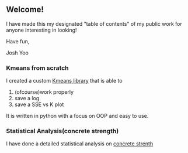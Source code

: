 ## Welcome! 

I have made this my designated "table of contents" of my public work for anyone interesting in looking!

Have fun,

Josh Yoo


### Kmeans from scratch
I created a custom [Kmeans library](https://github.com/rocktrees/6375Assignment3.git) that is able to 

1.  (ofcourse)work properly
2.  save a log
3.  save a SSE vs K plot

It is written in python with a focus on OOP and easy to use.

### Statistical Analysis(concrete strength)
I have done a detailed statistical analysis on [concrete strenth](https://github.com/rocktrees/ConcreteStrength.git)
